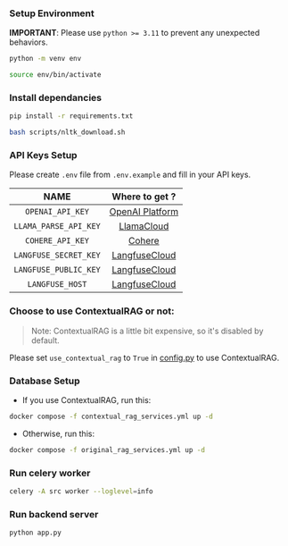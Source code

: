 ### Setup Environment

**IMPORTANT**: Please use `python >= 3.11` to prevent any unexpected behaviors.

```bash
python -m venv env

source env/bin/activate
```

### Install dependancies

```bash
pip install -r requirements.txt

bash scripts/nltk_download.sh
```

### API Keys Setup

Please create `.env` file from `.env.example` and fill in your API keys.

|         NAME          |                     Where to get ?                      |
| :-------------------: | :-----------------------------------------------------: |
|   `OPENAI_API_KEY`    | [OpenAI Platform](https://platform.openai.com/api-keys) |
| `LLAMA_PARSE_API_KEY` |    [LlamaCloud](https://cloud.llamaindex.ai/api-key)    |
|   `COHERE_API_KEY`    |     [Cohere](https://dashboard.cohere.com/api-keys)     |
| `LANGFUSE_SECRET_KEY` |      [LangfuseCloud](https://cloud.langfuse.com/)       |
| `LANGFUSE_PUBLIC_KEY` |      [LangfuseCloud](https://cloud.langfuse.com/)       |
|    `LANGFUSE_HOST`    |      [LangfuseCloud](https://cloud.langfuse.com/)       |

### Choose to use ContextualRAG or not:

> Note: ContextualRAG is a little bit expensive, so it's disabled by default.

Please set `use_contextual_rag` to `True` in [config.py](config.py) to use ContextualRAG.

### Database Setup

-   If you use ContextualRAG, run this:

```bash
docker compose -f contextual_rag_services.yml up -d
```

-   Otherwise, run this:

```bash
docker compose -f original_rag_services.yml up -d
```

### Run celery worker

```bash
celery -A src worker --loglevel=info
```

### Run backend server

```bash
python app.py
```
